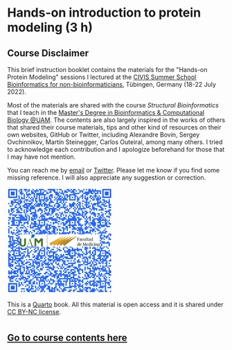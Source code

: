 # Hands-on introduction to protein modeling (3 h)


## Course Disclaimer

This brief instruction booklet contains the materials for the "Hands-on Protein Modeling" sessions I lectured at the [CIVIS Summer School Bioinformatics for non-bioinformaticians](https://civis.eu/en/civis-courses/bioinformatics-for-non-bioinformaticians-computational-analyses-in-health-and-life-sciences), Tübingen, Germany (18-22 July 2022).

Most of the materials are shared with the course *Structural Bioinformatics* that I teach in the [Master's Degree in Bioinformatics & Computational Biology \@UAM](https://www-uam-es.translate.goog/Medicina/MasterBioinformaticaBiologiaComputacional/1446820907497.htm?language=es&nodepath=M?ster+Universitario+en+Bioinform?tica+y+Biolog?a+Computacional&_x_tr_sl=es&_x_tr_tl=en&_x_tr_hl=es&_x_tr_pto=wapp). The contents are also largely inspired in the works of others that shared their course materials, tips and other kind of resources on their own websites, GitHub or Twitter, including Alexandre Bovin, Sergey Ovchinnikov, Martin Steinegger, Carlos Outeiral, among many others. I tried to acknowledge each contribution and I apologize beforehand for those that I may have not mention.

You can reach me by [email](mailto::modesto.redrejo@uam.es) or [Twitter](https://twitter.com/mredrejo "Twitter"). Please let me know if you find some missing reference. I will also appreciate any suggestion or correction.

[![Link to the website of the Master's Degree in Bioinformatics & Computational Biology at UAM](pics/QR_master.png "Master's Degree in Bioinformatics & Computational Biology")](https://www-uam-es.translate.goog/Medicina/MasterBioinformaticaBiologiaComputacional/1446820907497.htm?language=es&nodepath=M?ster+Universitario+en+Bioinform?tica+y+Biolog?a+Computacional&_x_tr_sl=es&_x_tr_tl=en&_x_tr_hl=es&_x_tr_pto=wapp)

This is a [Quarto](https://quarto.org/docs/books "Quarto") book. All this material is open access and it is shared under [CC BY-NC license](https://creativecommons.org/licenses/by-nc/2.0/ "CC BY-NC license").

#
## [Go to course contents here](_book/index.html)
